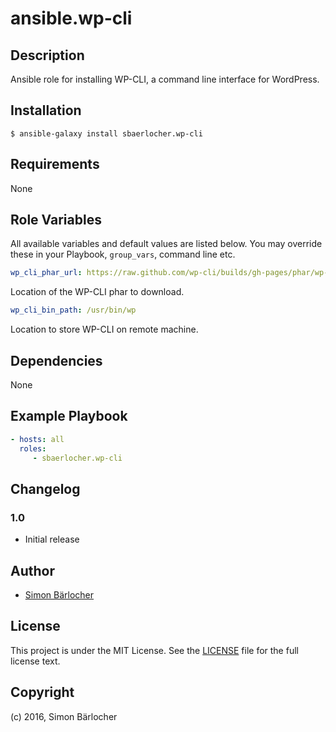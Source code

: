 # ansible.wp-cli

## Description

Ansible role for installing WP-CLI, a command line interface for WordPress.

## Installation

```
$ ansible-galaxy install sbaerlocher.wp-cli
```

## Requirements

None

## Role Variables

All available variables and default values are listed below. You may override these in your Playbook, `group_vars`, command line etc.

```yml
wp_cli_phar_url: https://raw.github.com/wp-cli/builds/gh-pages/phar/wp-cli.phar
```

Location of the WP-CLI phar to download.

```yml
wp_cli_bin_path: /usr/bin/wp
```

Location to store WP-CLI on remote machine.

## Dependencies

None

## Example Playbook

```yml
- hosts: all
  roles:
     - sbaerlocher.wp-cli
```

## Changelog

### 1.0

* Initial release

## Author

* [Simon Bärlocher](https://sbaerlocher.ch)
 
## License

This project is under the MIT License. See the [LICENSE](https://sbaerlo.ch/licence) file for the full license text.

## Copyright

(c) 2016, Simon Bärlocher